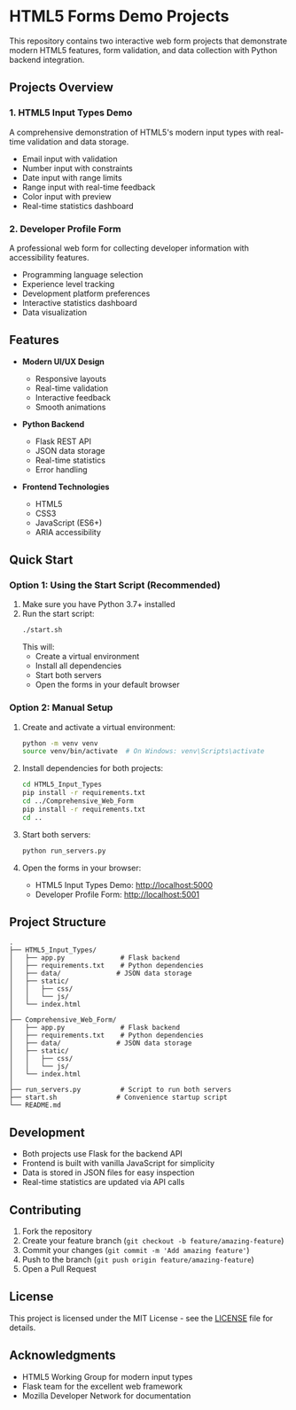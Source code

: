 # HTML5 Forms Demo Projects

This repository contains two interactive web form projects that demonstrate modern HTML5 features, form validation, and data collection with Python backend integration.

## Projects Overview

### 1. HTML5 Input Types Demo
A comprehensive demonstration of HTML5's modern input types with real-time validation and data storage.
- Email input with validation
- Number input with constraints
- Date input with range limits
- Range input with real-time feedback
- Color input with preview
- Real-time statistics dashboard

### 2. Developer Profile Form
A professional web form for collecting developer information with accessibility features.
- Programming language selection
- Experience level tracking
- Development platform preferences
- Interactive statistics dashboard
- Data visualization

## Features

- **Modern UI/UX Design**
  - Responsive layouts
  - Real-time validation
  - Interactive feedback
  - Smooth animations

- **Python Backend**
  - Flask REST API
  - JSON data storage
  - Real-time statistics
  - Error handling

- **Frontend Technologies**
  - HTML5
  - CSS3
  - JavaScript (ES6+)
  - ARIA accessibility

## Quick Start

### Option 1: Using the Start Script (Recommended)

1. Make sure you have Python 3.7+ installed
2. Run the start script:
   ```bash
   ./start.sh
   ```
   This will:
   - Create a virtual environment
   - Install all dependencies
   - Start both servers
   - Open the forms in your default browser

### Option 2: Manual Setup

1. Create and activate a virtual environment:
   ```bash
   python -m venv venv
   source venv/bin/activate  # On Windows: venv\Scripts\activate
   ```

2. Install dependencies for both projects:
   ```bash
   cd HTML5_Input_Types
   pip install -r requirements.txt
   cd ../Comprehensive_Web_Form
   pip install -r requirements.txt
   cd ..
   ```

3. Start both servers:
   ```bash
   python run_servers.py
   ```

4. Open the forms in your browser:
   - HTML5 Input Types Demo: [http://localhost:5000](http://localhost:5000)
   - Developer Profile Form: [http://localhost:5001](http://localhost:5001)

## Project Structure

```
.
├── HTML5_Input_Types/
│   ├── app.py              # Flask backend
│   ├── requirements.txt    # Python dependencies
│   ├── data/              # JSON data storage
│   ├── static/
│   │   ├── css/
│   │   └── js/
│   └── index.html
│
├── Comprehensive_Web_Form/
│   ├── app.py              # Flask backend
│   ├── requirements.txt    # Python dependencies
│   ├── data/              # JSON data storage
│   ├── static/
│   │   ├── css/
│   │   └── js/
│   └── index.html
│
├── run_servers.py          # Script to run both servers
├── start.sh               # Convenience startup script
└── README.md
```

## Development

- Both projects use Flask for the backend API
- Frontend is built with vanilla JavaScript for simplicity
- Data is stored in JSON files for easy inspection
- Real-time statistics are updated via API calls

## Contributing

1. Fork the repository
2. Create your feature branch (`git checkout -b feature/amazing-feature`)
3. Commit your changes (`git commit -m 'Add amazing feature'`)
4. Push to the branch (`git push origin feature/amazing-feature`)
5. Open a Pull Request

## License

This project is licensed under the MIT License - see the [LICENSE](LICENSE) file for details.

## Acknowledgments

- HTML5 Working Group for modern input types
- Flask team for the excellent web framework
- Mozilla Developer Network for documentation
